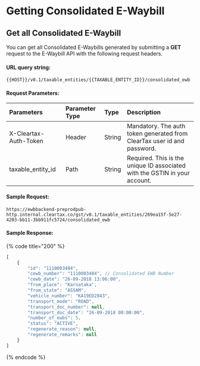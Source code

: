 # Getting Consolidated E-Waybill

## Get all Consolidated E-Waybill

You can get all Consolidated E-Waybills generated by submitting a **GET** request to  the E-Waybill API with the following request headers.

#### URL query string:

```text
{{HOST}}/v0.1/taxable_entities/{{TAXABLE_ENTITY_ID}}/consolidated_ewb
```

#### Request Parameters:

| Parameters | Parameter Type | Type | Description |
| :--- | :--- | :--- | :--- |
| X-Cleartax-Auth-Token | Header | String | Mandatory. The auth token generated from ClearTax user id and password. |
| taxable\_entity\_id | Path | String | Required. This is the unique ID associated with the GSTIN in your account. |

#### Sample Request:

```text
https://ewbbackend-preprodpub-http.internal.cleartax.co/gst/v0.1/taxable_entities/269ea15f-5e27-4203-bb11-3bb911fc5724/consolidated_ewb
```

#### Sample Response:

{% code title="200" %}
```javascript
[
    {
        "id": "1110003484",
        "cewb_number": "1110003484", // Consolidated EWB Number
        "cewb_date": "26-09-2018 13:06:00",
        "from_place": "Karnataka",
        "from_state": "ASSAM",
        "vehicle_number": "KA19ED2843",
        "transport_mode": "ROAD",
        "transport_doc_number": null,
        "transport_doc_date": "26-09-2018 00:00:00",
        "number_of_ewbs": 5,
        "status": "ACTIVE",
        "regenerate_reason": null,
        "regenerate_remarks": null
    }
]
```
{% endcode %}

